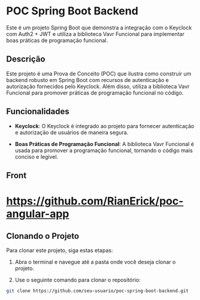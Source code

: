 # POC Spring Boot Backend

Este é um projeto Spring Boot que demonstra a integração com o Keyclock com Auth2 + JWT  e utiliza a biblioteca Vavr Funcional para implementar boas práticas de programação funcional.

## Descrição

Este projeto é uma Prova de Conceito (POC) que ilustra como construir um backend robusto em Spring Boot com recursos de autenticação e autorização fornecidos pelo Keyclock. Além disso, utiliza a biblioteca Vavr Funcional para promover práticas de programação funcional no código.

## Funcionalidades

- **Keyclock**: O Keyclock é integrado ao projeto para fornecer autenticação e autorização de usuários de maneira segura.

- **Boas Práticas de Programação Funcional**: A biblioteca Vavr Funcional é usada para promover a programação funcional, tornando o código mais conciso e legível.

## Front

# https://github.com/RianErick/poc-angular-app 

## Clonando o Projeto

Para clonar este projeto, siga estas etapas:

1. Abra o terminal e navegue até a pasta onde você deseja clonar o projeto.

2. Use o seguinte comando para clonar o repositório:

```bash
git clone https://github.com/seu-usuario/poc-spring-boot-backend.git

